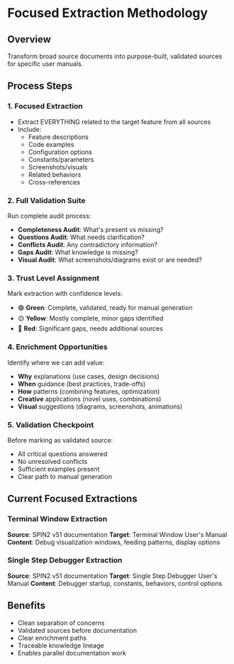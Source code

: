 # Focused Extraction Methodology

## Overview
Transform broad source documents into purpose-built, validated sources for specific user manuals.

## Process Steps

### 1. Focused Extraction
- Extract EVERYTHING related to the target feature from all sources
- Include:
  - Feature descriptions
  - Code examples
  - Configuration options
  - Constants/parameters
  - Screenshots/visuals
  - Related behaviors
  - Cross-references

### 2. Full Validation Suite
Run complete audit process:
- **Completeness Audit**: What's present vs missing?
- **Questions Audit**: What needs clarification?
- **Conflicts Audit**: Any contradictory information?
- **Gaps Audit**: What knowledge is missing?
- **Visual Audit**: What screenshots/diagrams exist or are needed?

### 3. Trust Level Assignment
Mark extraction with confidence levels:
- 🟢 **Green**: Complete, validated, ready for manual generation
- 🟡 **Yellow**: Mostly complete, minor gaps identified
- 🔴 **Red**: Significant gaps, needs additional sources

### 4. Enrichment Opportunities
Identify where we can add value:
- **Why** explanations (use cases, design decisions)
- **When** guidance (best practices, trade-offs)
- **How** patterns (combining features, optimization)
- **Creative** applications (novel uses, combinations)
- **Visual** suggestions (diagrams, screenshots, animations)

### 5. Validation Checkpoint
Before marking as validated source:
- All critical questions answered
- No unresolved conflicts
- Sufficient examples present
- Clear path to manual generation

## Current Focused Extractions

### Terminal Window Extraction
**Source**: SPIN2 v51 documentation
**Target**: Terminal Window User's Manual
**Content**: Debug visualization windows, feeding patterns, display options

### Single Step Debugger Extraction  
**Source**: SPIN2 v51 documentation
**Target**: Single Step Debugger User's Manual
**Content**: Debugger startup, constants, behaviors, control options

## Benefits
- Clean separation of concerns
- Validated sources before documentation
- Clear enrichment paths
- Traceable knowledge lineage
- Enables parallel documentation work